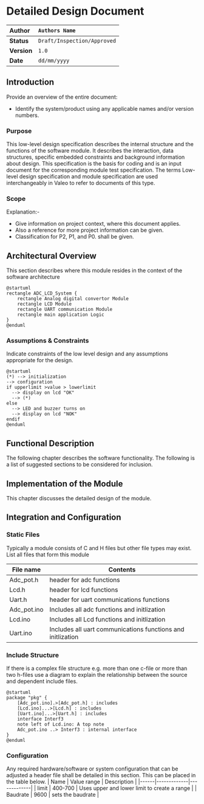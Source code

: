 # Detailed Design Document

| **Author**              | `Authors Name`                                       |
|:------------------------|:-----------------------------------------------------|
| **Status**              | `Draft/Inspection/Approved`                          |
| **Version**             | `1.0`                                                |
| **Date**                | `dd/mm/yyyy`                                         |

## Introduction

Provide an overview of the entire document:

* Identify the system/product using any applicable names and/or version numbers.

### Purpose
This low-level design specification describes the internal structure and the functions of the software module. It describes the interaction, data structures, specific embedded constraints and background information about design. This specification is the basis for coding and is an input document for the corresponding module test specification. The terms Low-level design specification and module specification are used interchangeably in Valeo to refer to documents of this type.

### Scope
Explanation:-
* Give information on project context, where this document applies.
* Also a reference for more project information can be given.
* Classification for P2, P1, and P0. shall be given.


## Architectural Overview

This section describes where this module resides in the context of the software architecture
```plantuml
@startuml
rectangle ADC_LCD_System {
    rectangle Analog digital convertor Module
    rectangle LCD Module
    rectangle UART communication Module
    rectangle main application Logic
}
@enduml

```

### Assumptions & Constraints
Indicate constraints of the low level design and any assumptions appropriate for the design.
```plantuml
@startuml
(*) --> initialization
--> configuration
if upperlimit >value > lowerlimit 
  --> display on lcd "OK"
  --> (*)
else
  --> LED and buzzer turns on
  --> display on lcd "NOK"
endif
@enduml
```

## Functional Description
The following chapter describes the software functionality.  The following is a list of suggested sections to be considered for inclusion.

## Implementation of the Module
This chapter discusses the detailed design of the module.

## Integration and Configuration
### Static Files
Typically a module consists of C and H files but other file types may exist. List all files that form this module

| File name | Contents                             |
|-----------|--------------------------------------|
| Adc_pot.h | header for adc functions        |
| Lcd.h     | header for lcd functions                |
| Uart.h    | header for uart communications functions |
| Adc_pot.ino | Includes all adc functions and initlization         |
| Lcd.ino    | Includes all Lcd functions and initlization                |
| Uart.ino   | Includes all uart communications functions and initlization |
### Include Structure

If there is a complex file structure e.g. more than one c-file or more than two h-files use a diagram to explain the relationship between the source and dependent include files.

```plantuml
@startuml
package "pkg" {
    [Adc_pot.ino].>[Adc_pot.h] : includes
    [Lcd.ino]...>[Lcd.h] : includes
    [Uart.ino]...>[Uart.h] : includes
    interface Interf3
    note left of Lcd.ino: A top note
    Adc_pot.ino ..> Interf3 : internal interface
}
@enduml
```

### Configuration
Any required hardware/software or system configuration that can be adjusted a header file shall be detailed in this section. This can be placed in the table below.
| Name | Value range | Description |
|------|-------------|-------------|
|   limit   |     400-700        |     Uses upper and lower limit to create a range        |
|   Baudrate  |     9600       |     sets the baudrate       |
